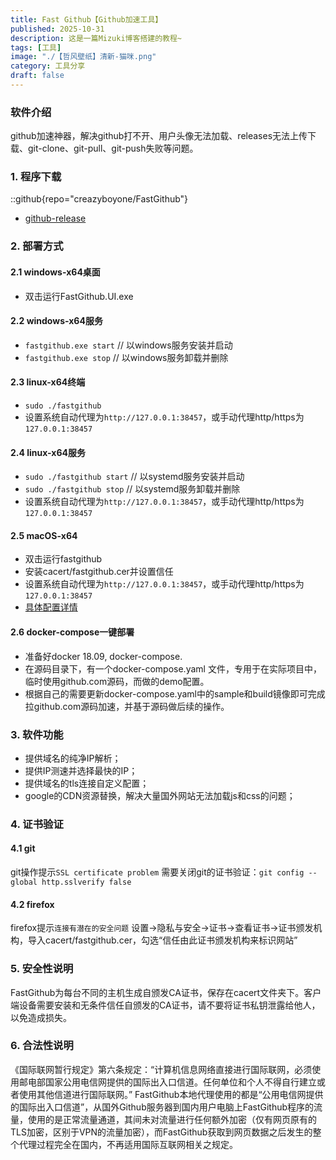 ```yaml
---
title: Fast Github【Github加速工具】
published: 2025-10-31
description: 这是一篇Mizuki博客搭建的教程~
tags: [工具]
image: "./【哲风壁纸】清新-猫咪.png"
category: 工具分享
draft: false
---
```


### 软件介绍

github加速神器，解决github打不开、用户头像无法加载、releases无法上传下载、git-clone、git-pull、git-push失败等问题。

### 1. 程序下载

::github{repo="creazyboyone/FastGithub"}

- [github-release](https://github.com/creazyboyone/FastGithub)

### 2. 部署方式

#### 2.1 windows-x64桌面

- 双击运行FastGithub.UI.exe

#### 2.2 windows-x64服务

- `fastgithub.exe start` // 以windows服务安装并启动
- `fastgithub.exe stop` // 以windows服务卸载并删除

#### 2.3 linux-x64终端

- `sudo ./fastgithub`
- 设置系统自动代理为`http://127.0.0.1:38457`，或手动代理http/https为`127.0.0.1:38457`

#### 2.4 linux-x64服务

- `sudo ./fastgithub start` // 以systemd服务安装并启动
- `sudo ./fastgithub stop` // 以systemd服务卸载并删除
- 设置系统自动代理为`http://127.0.0.1:38457`，或手动代理http/https为`127.0.0.1:38457`

#### 2.5 macOS-x64

- 双击运行fastgithub
- 安装cacert/fastgithub.cer并设置信任
- 设置系统自动代理为`http://127.0.0.1:38457`，或手动代理http/https为`127.0.0.1:38457`
- [具体配置详情](https://github.com/creazyboyone/FastGithub/blob/master/MacOSXConfig.md)

#### 2.6 docker-compose一键部署

- 准备好docker 18.09, docker-compose.
- 在源码目录下，有一个docker-compose.yaml 文件，专用于在实际项目中，临时使用github.com源码，而做的demo配置。
- 根据自己的需要更新docker-compose.yaml中的sample和build镜像即可完成拉github.com源码加速，并基于源码做后续的操作。

### 3. 软件功能

- 提供域名的纯净IP解析；
- 提供IP测速并选择最快的IP；
- 提供域名的tls连接自定义配置；
- google的CDN资源替换，解决大量国外网站无法加载js和css的问题；

### 4. 证书验证

#### 4.1 git

git操作提示`SSL certificate problem`
需要关闭git的证书验证：`git config --global http.sslverify false`

#### 4.2 firefox

firefox提示`连接有潜在的安全问题`
设置->隐私与安全->证书->查看证书->证书颁发机构，导入cacert/fastgithub.cer，勾选“信任由此证书颁发机构来标识网站”

### 5. 安全性说明

FastGithub为每台不同的主机生成自颁发CA证书，保存在cacert文件夹下。客户端设备需要安装和无条件信任自颁发的CA证书，请不要将证书私钥泄露给他人，以免造成损失。

### 6. 合法性说明

《国际联网暂行规定》第六条规定：“计算机信息网络直接进行国际联网，必须使用邮电部国家公用电信网提供的国际出入口信道。任何单位和个人不得自行建立或者使用其他信道进行国际联网。” FastGithub本地代理使用的都是“公用电信网提供的国际出入口信道”，从国外Github服务器到国内用户电脑上FastGithub程序的流量，使用的是正常流量通道，其间未对流量进行任何额外加密（仅有网页原有的TLS加密，区别于VPN的流量加密），而FastGithub获取到网页数据之后发生的整个代理过程完全在国内，不再适用国际互联网相关之规定。



